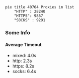 
```mermaid
pie title 40764 Proxies in list
    "HTTP" : 28240
    "HTTPS": 9857
    "SOCKS" : 9291
```

### Some Info
#### Average Timeout

- mixed: 4.0s
- http: 2.3s
- https: 8.2s
- socks: 6.4s